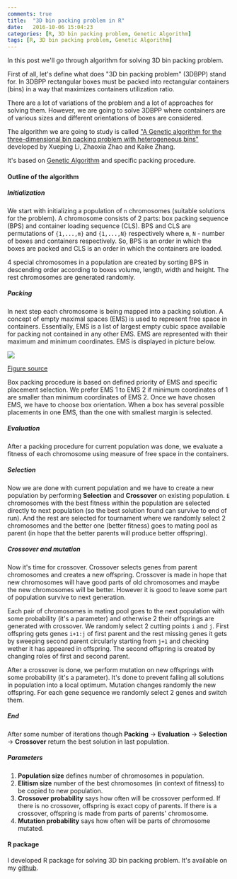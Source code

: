 ```yaml
---
comments: true
title:  "3D bin packing problem in R"
date:   2016-10-06 15:04:23
categories: [R, 3D bin packing problem, Genetic Algorithm]
tags: [R, 3D bin packing problem, Genetic Algorithm]
---
```

In this post we'll go through algorithm for solving 3D bin packing problem.  

First of all, let's define what does "3D bin packing problem" (3DBPP) stand for. In 3DBPP rectangular boxes must be packed into rectangular containers (bins) in a way that maximizes containers utilization ratio.

There are a lot of variations of the problem and a lot of approaches for solving them. However, we are going to solve 3DBPP where containers are of various sizes and different orientations of boxes are considered.

The algorithm we are going to study is called ["A Genetic algorithm for the three-dimensional bin packing problem with heterogeneous bins"](https://www.researchgate.net/publication/273121476_A_genetic_algorithm_for_the_three-dimensional_bin_packing_problem_with_heterogeneous_bins) developed by Xueping Li, Zhaoxia Zhao and Kaike Zhang.

It's based on [Genetic Algorithm](http://www.obitko.com/tutorials/genetic-algorithms/index.php) and specific packing procedure.

#### Outline of the algorithm

##### Initialization

We start with initializing a population of `n` chromosomes (suitable solutions for the problem). A chromosome consists of 2 parts: box  packing sequence (BPS) and container loading sequence (CLS). BPS and CLS are permutations of `{1,...,m}` and `{1,...,N}` respectively where `m`, `N` - number of boxes and containers respectively. So, BPS is an  order in which the boxes are packed and CLS is an order in which the containers are loaded.

4 special chromosomes in a population are created by sorting BPS in descending order according to boxes volume, length, width and height. The rest chromosomes are generated randomly.

##### Packing

In next step each chromosome is being mapped into a packing solution. A concept of empty maximal spaces (EMS) is used to represent free space in containers. Essentially, EMS is a list of largest empty cubic space available for packing not contained in any other EMS. EMS are represented with their maximum and minimum coordinates. EMS is displayed in picture below.

![](http://delta1epsilon.github.io/assets/ems_plot.png)

[Figure source](https://www.researchgate.net/publication/273121476_A_genetic_algorithm_for_the_three-dimensional_bin_packing_problem_with_heterogeneous_bins)

Box packing procedure is based on defined priority of EMS and specific placement selection. We prefer EMS 1 to EMS 2 if minimum coordinates of 1 are smaller than minimum coordinates of EMS 2. Once we have chosen EMS, we have to choose box orientation. When a box has several possible placements in one EMS, than the one with smallest margin is selected.  

##### Evaluation

After a packing procedure for current population was done, we evaluate a fitness of each chromosome using measure of free space in the containers.

##### Selection

Now we are done with current population and we have to create a new population by performing **Selection** and **Crossover** on existing population. `E` chromosomes with the best fitness within the population are selected directly to next population (so the best solution found can survive to end of run). And the rest are selected for tournament where we randomly select 2 chromosomes and the better one (better fitness) goes to mating pool as parent (in hope that the better parents will produce better offspring).   

##### Crossover and mutation

Now it's time for crossover. Crossover selects genes from parent chromosomes and creates a new offspring. Crossover is made in hope that new chromosomes will have good parts of old chromosomes and maybe the new chromosomes will be better. However it is good to leave some part of population survive to next generation.

Each pair of chromosomes in mating pool goes to the next population with some probability (it's a parameter) and otherwise 2 their offsprings are generated with crossover. We randomly select 2 cutting points `i` and `j`. First offspring gets genes `i+1:j` of first parent and the rest missing genes it gets by sweeping second parent circularly starting from `j+1` and checking wether it has appeared in offspring. The second offspring is created by changing roles of first and second parent.     

After a crossover is done, we perform mutation on new offsprings with some probability (it's a parameter). It's done to prevent falling all solutions in population into a local optimum. Mutation changes randomly the new offspring. For each gene sequence we randomly select 2 genes and switch them.

##### End

After some number of iterations though **Packing** -> **Evaluation** -> **Selection** -> **Crossover**  return the best solution in last population.

##### Parameters

1. **Population size** defines number of chromosomes in population.
2. **Elitism size** number of the best chromosomes (in context of fitness) to be copied to new population.
3. **Crossover probability** says how often will be crossover performed. If there is no crossover, offspring is exact copy of parents. If there is a crossover, offspring is made from parts of parents' chromosome.
4. **Mutation probability** says how often will be parts of chromosome mutated.


#### R package

I developed R package for solving 3D bin packing problem. It's available on my [github](https://github.com/delta1epsilon/BoxPacking).
